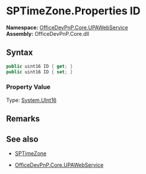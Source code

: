 # SPTimeZone.Properties ID
  

**Namespace:** [OfficeDevPnP.Core.UPAWebService](OfficeDevPnP.Core.UPAWebService.md)  
**Assembly:** OfficeDevPnP.Core.dll  
## Syntax
```C#
public uint16 ID { get; }
public uint16 ID { set; }
```

### Property Value
Type: [System.UInt16](System.UInt16.md) 

## Remarks 

## See also
- [SPTimeZone](SPTimeZone.md) 

- [OfficeDevPnP.Core.UPAWebService](OfficeDevPnP.Core.UPAWebService.md)
